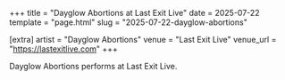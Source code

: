 +++
title = "Dayglow Abortions at Last Exit Live"
date = 2025-07-22
template = "page.html"
slug = "2025-07-22-dayglow-abortions"

[extra]
artist = "Dayglow Abortions"
venue = "Last Exit Live"
venue_url = "https://lastexitlive.com"
+++

Dayglow Abortions performs at Last Exit Live.
